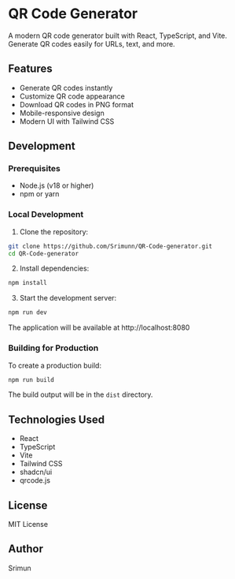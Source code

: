 # QR Code Generator

A modern QR code generator built with React, TypeScript, and Vite. Generate QR codes easily for URLs, text, and more.

## Features

- Generate QR codes instantly
- Customize QR code appearance
- Download QR codes in PNG format
- Mobile-responsive design
- Modern UI with Tailwind CSS

## Development

### Prerequisites

- Node.js (v18 or higher)
- npm or yarn

### Local Development

1. Clone the repository:
```bash
git clone https://github.com/Srimunn/QR-Code-generator.git
cd QR-Code-generator
```

2. Install dependencies:
```bash
npm install
```

3. Start the development server:
```bash
npm run dev
```

The application will be available at http://localhost:8080

### Building for Production

To create a production build:

```bash
npm run build
```

The build output will be in the `dist` directory.

## Technologies Used

- React
- TypeScript
- Vite
- Tailwind CSS
- shadcn/ui
- qrcode.js

## License

MIT License

## Author

Srimun
